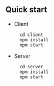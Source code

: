 ## Quick start

- Client
  ```
    cd client
    npm install
    npm start
  ```
- Server
  ```
    cd server
    npm install
    npm start
  ```
